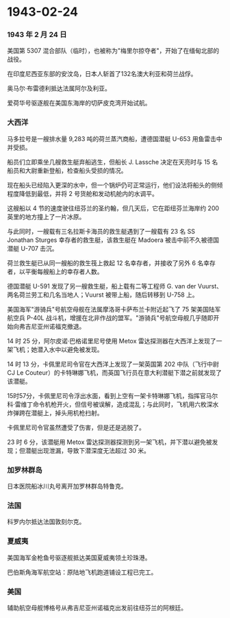 # 1943-02-24

### 1943 年 2 月 24 日

美国第 5307
混合部队（临时），也被称为"梅里尔掠夺者"，开始了在缅甸北部的战役。

在印度尼西亚东部的安汶岛，日本人斩首了132名澳大利亚和荷兰战俘。

奥马尔·布雷德利抵达法属阿尔及利亚。

爱荷华号驱逐舰在美国东海岸的切萨皮克湾开始试航。

### 大西洋

马多拉号是一艘排水量 9,283 吨的荷兰蒸汽商船，遭德国潜艇 U-653
用鱼雷击中并受损。

船员们立即乘坐几艘救生艇弃船逃生，但船长 J. Lassche 决定在天亮时与 15
名船员和大尉重新登船，检查船头受损的情况。

现在船头已经陷入更深的水中，但一个锅炉仍可正常运行，他们设法将船头的侧倾程度降低到最低，并将
2 号货舱和发动机舱内的水调平。

这艘船以 4 节的速度驶往纽芬兰的圣约翰，但几天后，它在距纽芬兰海岸约 200
英里的地方撞上了一片冰原。

与此同时，一艘载有三名拉斯卡海员的救生艇遇到了一艘载有 23 名 SS Jonathan
Sturges 幸存者的救生艇，该救生艇在 Madoera 被击中前不久被德国潜艇 U-707
击沉。

荷兰救生艇已从同一艘船的救生筏上救起 12 名幸存者，并接收了另外 6
名幸存者，以平衡每艘船上的幸存者人数。

德国潜艇 U-591 发现了另一艘救生艇，船上载有二等工程师 G. van der
Vuurst、两名荷兰劳工和几名当地人；Vuurst 被带上船，随后转移到 U-758 上。

美国海军"游骑兵"号航空母舰在法属摩洛哥卡萨布兰卡附近起飞了 75
架美国陆军航空兵 P-40L
战斗机，增援在北非作战的盟军。"游骑兵"号航空母舰几乎随即开始向弗吉尼亚州诺福克撤退。

14 时 25 分，阿尔皮诺·巴格诺里尼号使用 Metox
雷达探测器在大西洋上发现了一架飞机；她潜入水中以避免被发现。

14 时 13 分，卡佩里尼司令官在大西洋上发现了一架英国第 202 中队（飞行中尉
CJ Le
Couteur）的卡特琳娜飞机，而英国飞行员在意大利潜艇下潜之前就发现了该潜艇。

15时57分，卡佩里尼司令浮出水面，看到上空有一架卡特琳娜飞机，指挥官马尔科·雷维丁命令机枪开火，但信号被误解，造成混乱；与此同时，飞机用六枚深水炸弹跨在潜艇上，掉头用机枪扫射。

卡佩里尼司令官虽然遭受了伤害，但是还是逃脱了。

23 时 6 分，该潜艇用 Metox
雷达探测器探测到另一架飞机，并下潜以避免被发现；但潜艇出现泄漏，导致下潜深度无法超过
30 米。

### 加罗林群岛

日本医院船冰川丸号离开加罗林群岛特鲁克。

### 法国

科罗内尔抵达法国敦刻尔克。

### 夏威夷

美国海军金枪鱼号驱逐舰抵达美国夏威夷领土珍珠港。

巴伯斯角海军航空站：原陆地飞机跑道铺设工程已完工。

### 美国

辅助航空母舰博格号从弗吉尼亚州诺福克出发前往纽芬兰的阿根廷。